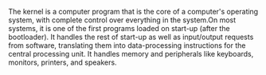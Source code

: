 The kernel is a computer program that is the core of a computer's operating system, with complete control over everything in the system.On most systems, it is one of the first programs loaded on start-up (after the bootloader). It handles the rest of start-up as well as input/output requests from software, translating them into data-processing instructions for the central processing unit. It handles memory and peripherals like keyboards, monitors, printers, and speakers.